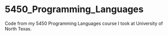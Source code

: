 # 5450_Programming_Languages
Code from my 5450 Programming Languages course I took at University of North Texas.
